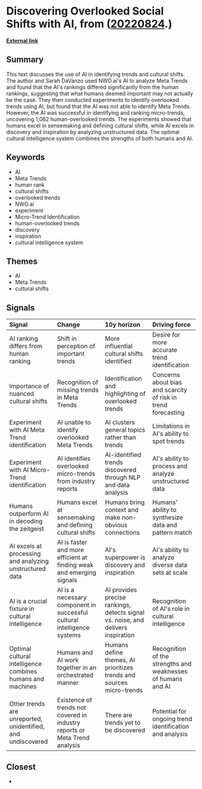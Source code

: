 # __Discovering Overlooked Social Shifts with AI__, from ([20220824](https://kghosh.substack.com/p/20220824).)

__[External link](https://zine.kleinkleinklein.com/p/ai-spot-meta-trends)__



## Summary

This text discusses the use of AI in identifying trends and cultural shifts. The author and Sarah DaVanzo used NWO.ai's AI to analyze Meta Trends and found that the AI's rankings differed significantly from the human rankings, suggesting that what humans deemed important may not actually be the case. They then conducted experiments to identify overlooked trends using AI, but found that the AI was not able to identify Meta Trends. However, the AI was successful in identifying and ranking micro-trends, uncovering 1,062 human-overlooked trends. The experiments showed that humans excel in sensemaking and defining cultural shifts, while AI excels in discovery and inspiration by analyzing unstructured data. The optimal cultural intelligence system combines the strengths of both humans and AI.

## Keywords

* AI
* Meta Trends
* human rank
* cultural shifts
* overlooked trends
* NWO.ai
* experiment
* Micro-Trend Identification
* human-overlooked trends
* discovery
* inspiration
* cultural intelligence system

## Themes

* AI
* Meta Trends
* cultural shifts

## Signals

| Signal                                                      | Change                                                                     | 10y horizon                                                                      | Driving force                                                 |
|:------------------------------------------------------------|:---------------------------------------------------------------------------|:---------------------------------------------------------------------------------|:--------------------------------------------------------------|
| AI ranking differs from human ranking                       | Shift in perception of important trends                                    | More influential cultural shifts identified                                      | Desire for more accurate trend identification                 |
| Importance of nuanced cultural shifts                       | Recognition of missing trends in Meta Trends                               | Identification and highlighting of overlooked trends                             | Concerns about bias and scarcity of risk in trend forecasting |
| Experiment with AI Meta Trend identification                | AI unable to identify overlooked Meta Trends                               | AI clusters general topics rather than trends                                    | Limitations in AI's ability to spot trends                    |
| Experiment with AI Micro-Trend identification               | AI identifies overlooked micro-trends from industry reports                | AI-identified trends discovered through NLP and data analysis                    | AI's ability to process and analyze unstructured data         |
| Humans outperform AI in decoding the zeitgeist              | Humans excel at sensemaking and defining cultural shifts                   | Humans bring context and make non-obvious connections                            | Humans' ability to synthesize data and pattern match          |
| AI excels at processing and analyzing unstructured data     | AI is faster and more efficient at finding weak and emerging signals       | AI's superpower is discovery and inspiration                                     | AI's ability to analyze diverse data sets at scale            |
| AI is a crucial fixture in cultural intelligence            | AI is a necessary component in successful cultural intelligence systems    | AI provides precise rankings, detects signal vs. noise, and delivers inspiration | Recognition of AI's role in cultural intelligence             |
| Optimal cultural intelligence combines humans and machines  | Humans and AI work together in an orchestrated manner                      | Humans define themes, AI prioritizes trends and sources micro-trends             | Recognition of the strengths and weaknesses of humans and AI  |
| Other trends are unreported, unidentified, and undiscovered | Existence of trends not covered in industry reports or Meta Trend analysis | There are trends yet to be discovered                                            | Potential for ongoing trend identification and analysis       |

## Closest

* 